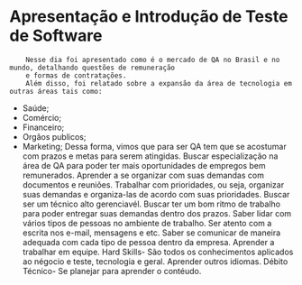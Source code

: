 #              Apresentação e Introdução de Teste de Software
        Nesse dia foi apresentado como é o mercado de QA no Brasil e no mundo, detalhando questões de remuneração 
        e formas de contratações.
        Além disso, foi relatado sobre a expansão da área de tecnologia em outras áreas tais como: 
  * Saúde;
  * Comércio;
  * Financeiro;
  * Orgãos publicos;
  * Marketing;
        Dessa forma, vimos que para ser QA tem que se acostumar com prazos e metas para serem atingidas.
        Buscar especialização na área de QA para poder ter mais oportunidades de empregos bem remunerados.
        Aprender a se organizar com suas demandas com documentos e reuniões.
        Trabalhar com prioridades, ou seja, organizar suas demandas e organiza-las de acordo com suas prioridades.
        Buscar ser um técnico alto gerenciavél.
        Buscar ter um bom ritmo de trabalho para poder entregar suas demandas dentro dos prazos.
        Saber lidar com vários tipos de pessoas no ambiente de trabalho.
        Ser atento com a escrita nos e-mail, mensagens e etc.
        Saber se comunicar de maneira adequada com cada tipo de pessoa dentro da empresa.
        Aprender a trabalhar em equipe.
        Hard Skills- São todos os conhecimentos aplicados ao négocio e teste, tecnologia e geral.
        Aprender outros idiomas.
        Débito Técnico- Se planejar para aprender o contéudo.                      
 
        